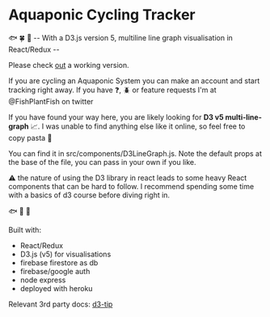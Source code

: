 # Aquaponic Cycling Tracker
:fish: :four_leaf_clover: :tropical_fish:
-- With a D3.js version 5, multiline line graph visualisation in React/Redux --


Please check [out](https://aquaponic-cycler.herokuapp.com) a working version. 


If you are cycling an Aquaponic System you can make an account and start tracking right away.
If you have :question:, :beetle: or feature requests I'm at @FishPlantFish on twitter

If you have found your way here, you are likely looking for **D3 v5 multi-line-graph** :chart_with_upwards_trend:. I was unable to find anything else like it online, so feel free to copy pasta :spaghetti:

You can find it in src/components/D3LineGraph.js. Note the default props at the base of the file, you can pass in your own if you like.

:warning: the nature of using the D3 library in react leads to some heavy React components that can be hard to follow. 
I recommend spending some time with a basics of d3 course before diving right in. 

:fish: :seedling: :tropical_fish:

Built with:
- React/Redux 
- D3.js (v5) for visualisations
- firebase firestore as db
- firebase/google auth
- node express
- deployed with heroku

Relevant 3rd party docs:
[d3-tip](https://www.npmjs.com/package/d3-tip)

